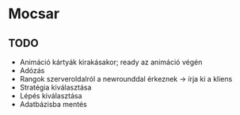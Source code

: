 # Mocsar

## TODO

* Animáció kártyák kirakásakor; ready az animáció végén
* Adózás
* Rangok szerveroldalról a newrounddal érkeznek -> írja ki a kliens
* Stratégia kiválasztása
* Lépés kiválasztása
* Adatbázisba mentés